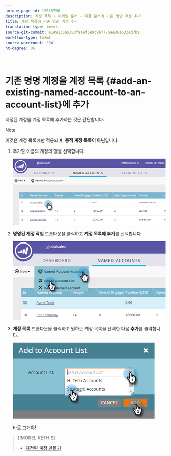 ```yaml
---
unique-page-id: 12615798
description: 계정 목록 - 마케팅 문서 - 제품 문서에 기존 명명 계정 추가
title: 계정 목록에 기존 명명 계정 추가
translation-type: tm+mt
source-git-commit: e149133a5383faaef5e9c9b7775ae36e633ed7b1
workflow-type: tm+mt
source-wordcount: '94'
ht-degree: 0%

---
```



# 기존 명명 계정을 계정 목록 {#add-an-existing-named-account-to-an-account-list}에 추가

지정된 계정을 계정 목록에 추가하는 것은 간단합니다.

>[!NOTE]
>
>이것은 계정 목록에만 적용되며, **동적 계정 목록이 아닌**&#x200B;입니다.

1. 추가할 이름의 계정의 행을 선택합니다.

   ![](assets/four-1.png)

1. **명명된 계정 작업** 드롭다운을 클릭하고 **계정 목록에 추가**&#x200B;를 선택합니다.

   ![](assets/five-1.png)

1. **계정 목록** 드롭다운을 클릭하고 원하는 계정 목록을 선택한 다음 **추가**&#x200B;를 클릭합니다.

   ![](assets/six-1.png)

   바로 그거야!

>[!MORELIKETHIS]
>
>* [지정된 계정 만들기](create-a-named-account.md)

>



